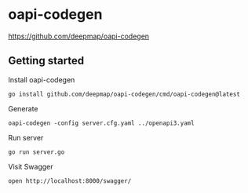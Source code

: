 # oapi-codegen

https://github.com/deepmap/oapi-codegen

## Getting started

Install oapi-codegen
```shell
go install github.com/deepmap/oapi-codegen/cmd/oapi-codegen@latest
```

Generate
```shell
oapi-codegen -config server.cfg.yaml ../openapi3.yaml
```

Run server
```shell
go run server.go
```

Visit Swagger
```shell
open http://localhost:8000/swagger/
```
